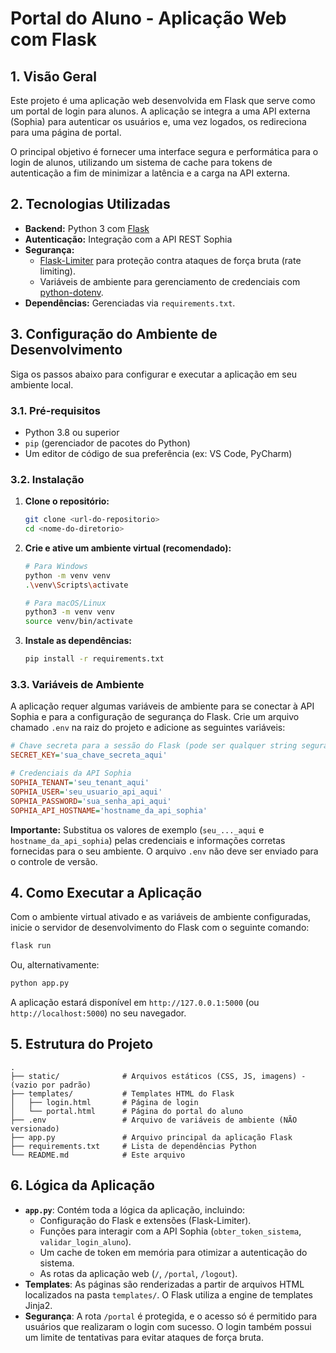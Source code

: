# Portal do Aluno - Aplicação Web com Flask

## 1. Visão Geral

Este projeto é uma aplicação web desenvolvida em Flask que serve como um portal de login para alunos. A aplicação se integra a uma API externa (Sophia) para autenticar os usuários e, uma vez logados, os redireciona para uma página de portal.

O principal objetivo é fornecer uma interface segura e performática para o login de alunos, utilizando um sistema de cache para tokens de autenticação a fim de minimizar a latência e a carga na API externa.

## 2. Tecnologias Utilizadas

- **Backend:** Python 3 com [Flask](https://flask.palletsprojects.com/)
- **Autenticação:** Integração com a API REST Sophia
- **Segurança:**
  - [Flask-Limiter](https://flask-limiter.readthedocs.io/) para proteção contra ataques de força bruta (rate limiting).
  - Variáveis de ambiente para gerenciamento de credenciais com [python-dotenv](https://github.com/theskumar/python-dotenv).
- **Dependências:** Gerenciadas via `requirements.txt`.

## 3. Configuração do Ambiente de Desenvolvimento

Siga os passos abaixo para configurar e executar a aplicação em seu ambiente local.

### 3.1. Pré-requisitos

- Python 3.8 ou superior
- `pip` (gerenciador de pacotes do Python)
- Um editor de código de sua preferência (ex: VS Code, PyCharm)

### 3.2. Instalação

1. **Clone o repositório:**
   ```bash
   git clone <url-do-repositorio>
   cd <nome-do-diretorio>
   ```

2. **Crie e ative um ambiente virtual (recomendado):**
   ```bash
   # Para Windows
   python -m venv venv
   .\venv\Scripts\activate

   # Para macOS/Linux
   python3 -m venv venv
   source venv/bin/activate
   ```

3. **Instale as dependências:**
   ```bash
   pip install -r requirements.txt
   ```

### 3.3. Variáveis de Ambiente

A aplicação requer algumas variáveis de ambiente para se conectar à API Sophia e para a configuração de segurança do Flask. Crie um arquivo chamado `.env` na raiz do projeto e adicione as seguintes variáveis:

```ini
# Chave secreta para a sessão do Flask (pode ser qualquer string segura)
SECRET_KEY='sua_chave_secreta_aqui'

# Credenciais da API Sophia
SOPHIA_TENANT='seu_tenant_aqui'
SOPHIA_USER='seu_usuario_api_aqui'
SOPHIA_PASSWORD='sua_senha_api_aqui'
SOPHIA_API_HOSTNAME='hostname_da_api_sophia'
```

**Importante:** Substitua os valores de exemplo (`seu_..._aqui` e `hostname_da_api_sophia`) pelas credenciais e informações corretas fornecidas para o seu ambiente. O arquivo `.env` não deve ser enviado para o controle de versão.

## 4. Como Executar a Aplicação

Com o ambiente virtual ativado e as variáveis de ambiente configuradas, inicie o servidor de desenvolvimento do Flask com o seguinte comando:

```bash
flask run
```

Ou, alternativamente:

```bash
python app.py
```

A aplicação estará disponível em `http://127.0.0.1:5000` (ou `http://localhost:5000`) no seu navegador.

## 5. Estrutura do Projeto

```
.
├── static/              # Arquivos estáticos (CSS, JS, imagens) - (vazio por padrão)
├── templates/           # Templates HTML do Flask
│   ├── login.html       # Página de login
│   └── portal.html      # Página do portal do aluno
├── .env                 # Arquivo de variáveis de ambiente (NÃO versionado)
├── app.py               # Arquivo principal da aplicação Flask
├── requirements.txt     # Lista de dependências Python
└── README.md            # Este arquivo
```

## 6. Lógica da Aplicação

- **`app.py`**: Contém toda a lógica da aplicação, incluindo:
  - Configuração do Flask e extensões (Flask-Limiter).
  - Funções para interagir com a API Sophia (`obter_token_sistema`, `validar_login_aluno`).
  - Um cache de token em memória para otimizar a autenticação do sistema.
  - As rotas da aplicação web (`/`, `/portal`, `/logout`).
- **Templates**: As páginas são renderizadas a partir de arquivos HTML localizados na pasta `templates/`. O Flask utiliza a engine de templates Jinja2.
- **Segurança**: A rota `/portal` é protegida, e o acesso só é permitido para usuários que realizaram o login com sucesso. O login também possui um limite de tentativas para evitar ataques de força bruta.